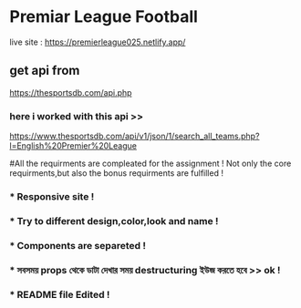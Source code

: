 # Premiar League Football
live site : https://premierleague025.netlify.app/
## get api from
https://thesportsdb.com/api.php

### here i worked with this api >>
https://www.thesportsdb.com/api/v1/json/1/search_all_teams.php?l=English%20Premier%20League

#All the requirments are compleated for the assignment ! Not only the core requirments,but also the bonus requirments are fulfilled !
### * Responsive site !
### * Try to different design,color,look and name !
### * Components are separeted !
### * সবসময় props থেকে ডাটা দেখার সময় destructuring ইউজ করতে হবে >> ok !
### * README file Edited !
